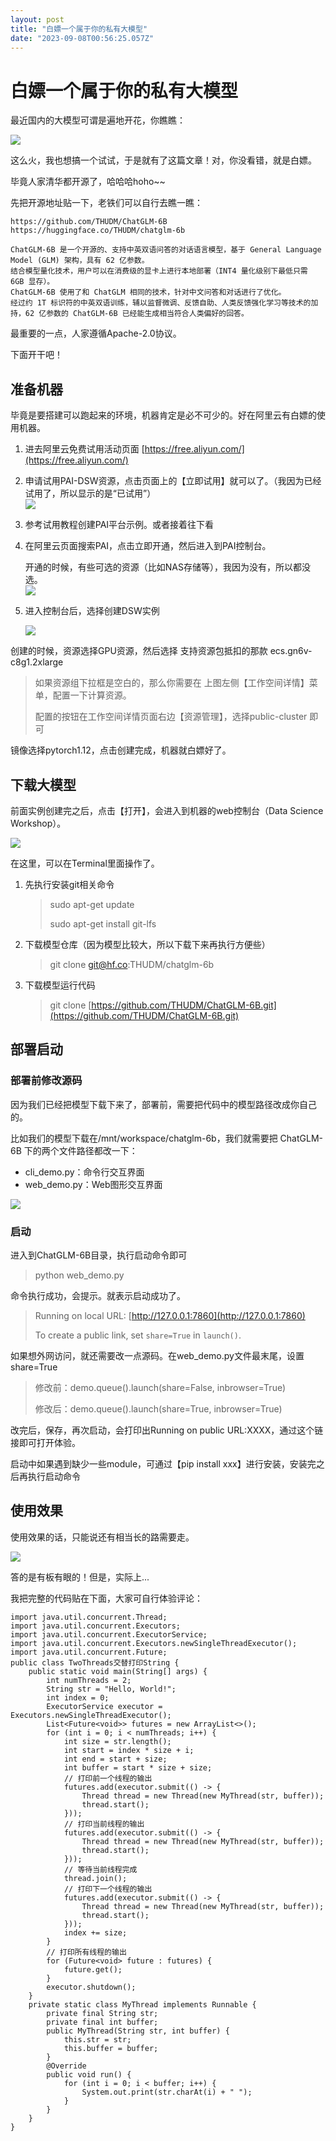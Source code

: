 ```yaml
---
layout: post
title: "白嫖一个属于你的私有大模型"
date: "2023-09-08T00:56:25.057Z"
---
```

白嫖一个属于你的私有大模型
=============

最近国内的大模型可谓是遍地开花，你瞧瞧：

![](https://img2023.cnblogs.com/blog/395749/202309/395749-20230907141135307-85714091.png)

这么火，我也想搞一个试试，于是就有了这篇文章！对，你没看错，就是白嫖。

毕竟人家清华都开源了，哈哈哈hoho~~

先把开源地址贴一下，老铁们可以自行去瞧一瞧：

    https://github.com/THUDM/ChatGLM-6B
    https://huggingface.co/THUDM/chatglm-6b
    
    ChatGLM-6B 是一个开源的、支持中英双语问答的对话语言模型，基于 General Language Model (GLM) 架构，具有 62 亿参数。
    结合模型量化技术，用户可以在消费级的显卡上进行本地部署（INT4 量化级别下最低只需 6GB 显存）。
    ChatGLM-6B 使用了和 ChatGLM 相同的技术，针对中文问答和对话进行了优化。
    经过约 1T 标识符的中英双语训练，辅以监督微调、反馈自助、人类反馈强化学习等技术的加持，62 亿参数的 ChatGLM-6B 已经能生成相当符合人类偏好的回答。
    

最重要的一点，人家遵循Apache-2.0协议。

下面开干吧！

准备机器
----

毕竟是要搭建可以跑起来的环境，机器肯定是必不可少的。好在阿里云有白嫖的使用机器。

1.  进去阿里云免费试用活动页面 [https://free.aliyun.com/](https://free.aliyun.com/)
    
2.  申请试用PAI-DSW资源，点击页面上的【立即试用】就可以了。（我因为已经试用了，所以显示的是“已试用”）  
    ![](https://img2023.cnblogs.com/blog/395749/202309/395749-20230907141156336-444016766.png)
    
3.  参考试用教程创建PAI平台示例。或者接着往下看
    
4.  在阿里云页面搜索PAI，点击立即开通，然后进入到PAI控制台。
    
    开通的时候，有些可选的资源（比如NAS存储等），我因为没有，所以都没选。  
    ![](https://img2023.cnblogs.com/blog/395749/202309/395749-20230907141214165-342989616.png)
    
5.  进入控制台后，选择创建DSW实例
    
    ![](https://img2023.cnblogs.com/blog/395749/202309/395749-20230907141225098-1284133002.png)
    

创建的时候，资源选择GPU资源，然后选择 支持资源包抵扣的那款 ecs.gn6v-c8g1.2xlarge

> 如果资源组下拉框是空白的，那么你需要在 上图左侧【工作空间详情】菜单，配置一下计算资源。
> 
> 配置的按钮在工作空间详情页面右边【资源管理】，选择public-cluster 即可

镜像选择pytorch1.12，点击创建完成，机器就白嫖好了。

下载大模型
-----

前面实例创建完之后，点击【打开】，会进入到机器的web控制台（Data Science Workshop）。

![](https://img2023.cnblogs.com/blog/395749/202309/395749-20230907141242698-1880573518.png)

在这里，可以在Terminal里面操作了。

1.  先执行安装git相关命令
    
    > sudo apt-get update
    > 
    > sudo apt-get install git-lfs
    
2.  下载模型仓库（因为模型比较大，所以下载下来再执行方便些）
    
    > git clone git@hf.co:THUDM/chatglm-6b
    
3.  下载模型运行代码
    
    > git clone [https://github.com/THUDM/ChatGLM-6B.git](https://github.com/THUDM/ChatGLM-6B.git)
    

部署启动
----

### 部署前修改源码

因为我们已经把模型下载下来了，部署前，需要把代码中的模型路径改成你自己的。

比如我们的模型下载在/mnt/workspace/chatglm-6b，我们就需要把 ChatGLM-6B 下的两个文件路径都改一下：

*   cli\_demo.py：命令行交互界面
*   web\_demo.py：Web图形交互界面

![](https://img2023.cnblogs.com/blog/395749/202309/395749-20230907141254140-445978940.png)

### 启动

进入到ChatGLM-6B目录，执行启动命令即可

> python web\_demo.py

命令执行成功，会提示。就表示启动成功了。

> Running on local URL: [http://127.0.0.1:7860](http://127.0.0.1:7860)
> 
> To create a public link, set `share=True` in `launch()`.

如果想外网访问，就还需要改一点源码。在web\_demo.py文件最末尾，设置share=True

> 修改前：demo.queue().launch(share=False, inbrowser=True)
> 
> 修改后：demo.queue().launch(share=True, inbrowser=True)

改完后，保存，再次启动，会打印出Running on public URL:XXXX，通过这个链接即可打开体验。

启动中如果遇到缺少一些module，可通过【pip install xxx】进行安装，安装完之后再执行启动命令

使用效果
----

使用效果的话，只能说还有相当长的路需要走。

![](https://img2023.cnblogs.com/blog/395749/202309/395749-20230907141304323-1307154639.png)

答的是有板有眼的！但是，实际上...

我把完整的代码贴在下面，大家可自行体验评论：

    import java.util.concurrent.Thread;
    import java.util.concurrent.Executors;
    import java.util.concurrent.ExecutorService;
    import java.util.concurrent.Executors.newSingleThreadExecutor();
    import java.util.concurrent.Future;
    public class TwoThreads交替打印String {
        public static void main(String[] args) {
            int numThreads = 2;
            String str = "Hello, World!";
            int index = 0;
            ExecutorService executor = Executors.newSingleThreadExecutor();
            List<Future<void>> futures = new ArrayList<>();
            for (int i = 0; i < numThreads; i++) {
                int size = str.length();
                int start = index * size + i;
                int end = start + size;
                int buffer = start * size + size;
                // 打印前一个线程的输出
                futures.add(executor.submit(() -> {
                    Thread thread = new Thread(new MyThread(str, buffer));
                    thread.start();
                }));
                // 打印当前线程的输出
                futures.add(executor.submit(() -> {
                    Thread thread = new Thread(new MyThread(str, buffer));
                    thread.start();
                }));
                // 等待当前线程完成
                thread.join();
                // 打印下一个线程的输出
                futures.add(executor.submit(() -> {
                    Thread thread = new Thread(new MyThread(str, buffer));
                    thread.start();
                }));
                index += size;
            }
            // 打印所有线程的输出
            for (Future<void> future : futures) {
                future.get();
            }
            executor.shutdown();
        }
        private static class MyThread implements Runnable {
            private final String str;
            private final int buffer;
            public MyThread(String str, int buffer) {
                this.str = str;
                this.buffer = buffer;
            }
            @Override
            public void run() {
                for (int i = 0; i < buffer; i++) {
                    System.out.print(str.charAt(i) + " ");
                }
            }
        }
    }